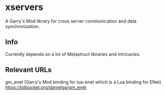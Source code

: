 xservers
========

A Garry's Mod library for cross server communication and data synchronization.

## Info

Currently depends on a lot of Metastruct libraries and intricacies.

## Relevant URLs

gm_enet (Garry's Mod binding for lua-enet which is a Lua binding for ENet)
https://bitbucket.org/danielga/gm_enet